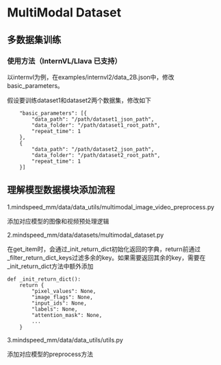 # MultiModal Dataset

## 多数据集训练
### 使用方法（InternVL/Llava 已支持）
以internvl为例，在examples/internvl2/data_2B.json中，修改basic_parameters。

假设要训练dataset1和dataset2两个数据集，修改如下
```shell
    "basic_parameters": [{
        "data_path": "/path/dataset1_json_path",
        "data_folder": "/path/dataset1_root_path",
        "repeat_time": 1
    },
    {
        "data_path": "/path/dataset2_json_path",
        "data_folder": "/path/dataset2_root_path",
        "repeat_time": 1
    }]
```

## 理解模型数据模块添加流程
1.mindspeed_mm/data/data_utils/multimodal_image_video_preprocess.py

添加对应模型的图像和视频预处理逻辑


2.mindspeed_mm/data/datasets/multimodal_dataset.py

在get_item时，会通过_init_return_dict初始化返回的字典，return前通过_filter_return_dict_keys过滤多余的key。如果需要返回其余的key，需要在_init_return_dict方法中额外添加
```shell
def _init_return_dict():
    return {
        "pixel_values": None,
        "image_flags": None,
        "input_ids": None,
        "labels": None,
        "attention_mask": None,
        ...
    }
```

3.mindspeed_mm/data/data_utils/utils.py

添加对应模型的preprocess方法
